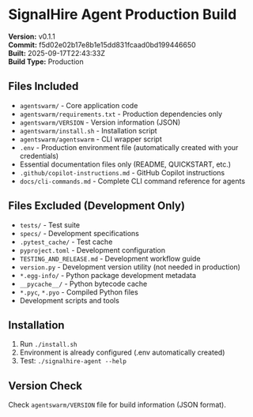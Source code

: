 # SignalHire Agent Production Build

**Version:** v0.1.1  
**Commit:** f5d02e02b17e8b1e15dd831fcaad0bd199446650  
**Built:** 2025-09-17T22:43:33Z  
**Build Type:** Production

## Files Included
- `agentswarm/` - Core application code
- `agentswarm/requirements.txt` - Production dependencies only
- `agentswarm/VERSION` - Version information (JSON)
- `agentswarm/install.sh` - Installation script
- `agentswarm/agentswarm` - CLI wrapper script
- `.env` - Production environment file (automatically created with your credentials)
- Essential documentation files only (README, QUICKSTART, etc.)
- `.github/copilot-instructions.md` - GitHub Copilot instructions
- `docs/cli-commands.md` - Complete CLI command reference for agents

## Files Excluded (Development Only)
- `tests/` - Test suite
- `specs/` - Development specifications  
- `.pytest_cache/` - Test cache
- `pyproject.toml` - Development configuration
- `TESTING_AND_RELEASE.md` - Development workflow guide
- `version.py` - Development version utility (not needed in production)
- `*.egg-info/` - Python package development metadata
- `__pycache__/` - Python bytecode cache
- `*.pyc`, `*.pyo` - Compiled Python files
- Development scripts and tools

## Installation
1. Run `./install.sh`
2. Environment is already configured (.env automatically created)
3. Test: `./signalhire-agent --help`

## Version Check
Check `agentswarm/VERSION` file for build information (JSON format).
